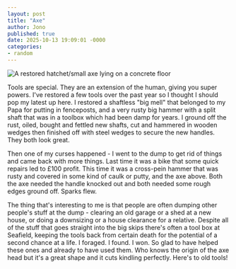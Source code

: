 ```yaml
---
layout: post
title: "Axe"
author: Jono
published: true
date: 2025-10-13 19:09:01 -0000
categories:
- random
---
```

![A restored hatchet/small axe lying on a concrete floor](https://ellis.scot/uploads/2025/2025-10-13-axe.jpg)


Tools are special. They are an extension of the human, giving you super powers. I've restored a few tools over the past year so I thought I should pop my latest up here. I restored a shaftless "big mell" that belonged to my Papa for putting in fenceposts, and a very rusty big hammer with a split shaft that was in a toolbox which had been damp for years. I ground off the rust, oiled, bought and fettled new shafts, cut and hammered in wooden wedges then finished off with steel wedges to secure the new handles. They both look great. 

Then one of my curses happened - I went to the dump to get rid of things and came back with more things. Last time it was a bike that some quick repairs led to £100 profit. This time it was a cross-pein hammer that was rusty and covered in some kind of caulk or putty, and the axe above. Both the axe needed the handle knocked out and both needed some rough edges ground off. Sparks flew. 


The thing that's interesting to me is that people are often dumping other people's stuff at the dump  - clearing an old garage or a shed at a new house, or doing a downsizing or a house clearance for a relative. Despite all of the stuff that goes straight into the big skips there's often a tool box at Seafield, keeping the tools back from certain death for the potential of a second chance at a life. I foraged. I found. I won. So glad to have helped these ones and already to have used them. Who knows the origin of the axe head but it's a great shape and it cuts kindling perfectly. Here's to old tools!
